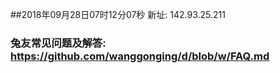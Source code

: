 ##2018年09月28日07时12分07秒 新址: 142.93.25.211
### 兔友常见问题及解答: https://github.com/wanggonging/d/blob/w/FAQ.md
